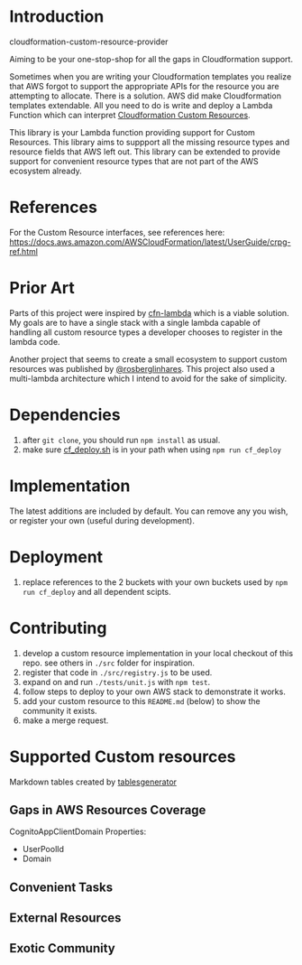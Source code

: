 # Introduction
cloudformation-custom-resource-provider

Aiming to be your one-stop-shop for all the gaps in Cloudformation support.

Sometimes when you are writing your Cloudformation templates you realize that AWS forgot to support the appropriate APIs for the resource you are attempting to allocate. There is a solution. AWS did make Cloudformation templates extendable. All you need to do is write and deploy a Lambda Function which can interpret [Cloudformation Custom Resources](https://docs.aws.amazon.com/lambda/latest/dg/services-cloudformation.html).

This library is your Lambda function providing support for Custom Resources. This library aims to suppport all the missing resource types and resource fields that AWS left out. This library can be extended to provide support for convenient resource types that are not part of the AWS ecosystem already.

# References
For the Custom Resource interfaces, see references here:
https://docs.aws.amazon.com/AWSCloudFormation/latest/UserGuide/crpg-ref.html

# Prior Art
Parts of this project were inspired by [cfn-lambda](https://github.com/andrew-templeton/cfn-lambda) which is a viable solution. My goals are to have a single stack with a single lambda capable of handling all custom resource types a developer chooses to register in the lambda code.

Another project that seems to create a small ecosystem to support custom resources was published by [@rosberglinhares](https://github.com/rosberglinhares/CloudFormationCognitoCustomResources). This project also used a multi-lambda architecture which I intend to avoid for the sake of simplicity.

# Dependencies
1. after `git clone`, you should run `npm install` as usual.
2. make sure [cf_deploy.sh](https://github.com/cyrfer/cli-wins) is in your path when using `npm run cf_deploy`

# Implementation
The latest additions are included by default. You can remove any you wish, or register your own (useful during development).

# Deployment
1. replace references to the 2 buckets with your own buckets used by `npm run cf_deploy` and all dependent scipts.

# Contributing
1. develop a custom resource implementation in your local checkout of this repo. see others in `./src` folder for inspiration.
2. register that code in `./src/registry.js` to be used.
3. expand on and run `./tests/unit.js` with `npm test`.
4. follow steps to deploy to your own AWS stack to demonstrate it works.
5. add your custom resource to this `README.md` (below) to show the community it exists.
6. make a merge request.

# Supported Custom resources
Markdown tables created by [tablesgenerator](https://www.tablesgenerator.com/markdown_tables)

## Gaps in AWS Resources Coverage
CognitoAppClientDomain Properties:
- UserPoolId
- Domain
## Convenient Tasks
## External Resources
## Exotic Community
